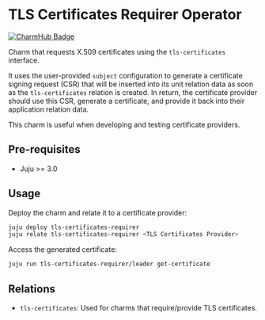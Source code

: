 # TLS Certificates Requirer Operator
[![CharmHub Badge](https://charmhub.io/tls-certificates-requirer/badge.svg)](https://charmhub.io/tls-certificates-requirer)

Charm that requests X.509 certificates using the `tls-certificates` interface.

It uses the user-provided `subject` configuration to generate a certificate signing request
(CSR) that will be inserted into its unit relation data as soon as the `tls-certificates` relation
is created. In return, the certificate provider should use this CSR, generate a certificate, 
and provide it back into their application relation data.

This charm is useful when developing and testing certificate providers.

## Pre-requisites

- Juju >= 3.0

## Usage

Deploy the charm and relate it to a certificate provider:

```bash
juju deploy tls-certificates-requirer
juju relate tls-certificates-requirer <TLS Certificates Provider>
```

Access the generated certificate:

```bash
juju run tls-certificates-requirer/leader get-certificate
```

## Relations

- `tls-certificates`: Used for charms that require/provide TLS certificates.
